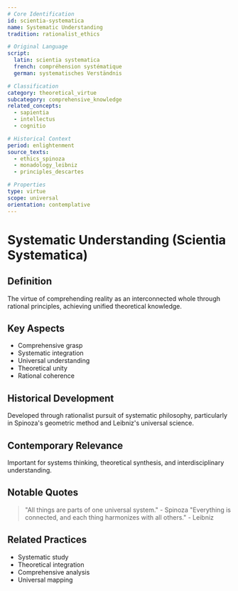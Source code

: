 ```yaml
---
# Core Identification
id: scientia-systematica
name: Systematic Understanding
tradition: rationalist_ethics

# Original Language
script:
  latin: scientia systematica
  french: compréhension systématique
  german: systematisches Verständnis

# Classification
category: theoretical_virtue
subcategory: comprehensive_knowledge
related_concepts:
  - sapientia
  - intellectus
  - cognitio

# Historical Context
period: enlightenment
source_texts:
  - ethics_spinoza
  - monadology_leibniz
  - principles_descartes

# Properties
type: virtue
scope: universal
orientation: contemplative
---
```


# Systematic Understanding (Scientia Systematica)

## Definition
The virtue of comprehending reality as an interconnected whole through rational principles, achieving unified theoretical knowledge.

## Key Aspects
- Comprehensive grasp
- Systematic integration
- Universal understanding
- Theoretical unity
- Rational coherence

## Historical Development
Developed through rationalist pursuit of systematic philosophy, particularly in Spinoza's geometric method and Leibniz's universal science.

## Contemporary Relevance
Important for systems thinking, theoretical synthesis, and interdisciplinary understanding.

## Notable Quotes
> "All things are parts of one universal system." - Spinoza
> "Everything is connected, and each thing harmonizes with all others." - Leibniz

## Related Practices
- Systematic study
- Theoretical integration
- Comprehensive analysis
- Universal mapping
